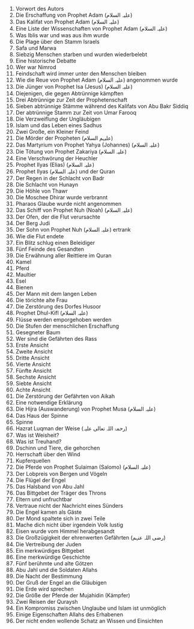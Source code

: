 1. Vorwort des Autors
2. Die Erschaffung von Prophet Adam (علیہ السلام)
3. Das Kalifat von Prophet Adam (علیہ السلام)
4. Eine Liste der Wissenschaften von Prophet Adam (علیہ السلام)
5. Was Iblis war und was aus ihm wurde
6. Die Plage über den Stamm Israels
7. Safa und Marwa
8. Siebzig Menschen starben und wurden wiederbelebt
9. Eine historische Debatte
10. Wer war Nimrod
11. Feindschaft wird immer unter den Menschen bleiben
12. Wie die Reue von Prophet Adam (علیہ السلام) angenommen wurde
13. Die Jünger von Prophet Isa (Jesus) (علیہ السلام)
14. Diejenigen, die gegen Abtrünnige kämpften
15. Drei Abtrünnige zur Zeit der Prophetenschaft
16. Sieben abtrünnige Stämme während des Kalifats von Abu Bakr Siddiq
17. Der abtrünnige Stamm zur Zeit von Umar Farooq
18. Die Verzweiflung der Ungläubigen
19. Islam und das Leben eines Sadhus
20. Zwei Große, ein Kleiner Feind
21. Die Mörder der Propheten (علیہم السلام)
22. Das Martyrium von Prophet Yahya (Johannes) (علیہ السلام)
23. Die Tötung von Prophet Zakariya (علیہ السلام)
24. Eine Verschwörung der Heuchler
25. Prophet Ilyas (Elias) (علیہ السلام)
26. Prophet Ilyas (علیہ السلام) und der Quran
27. Der Regen in der Schlacht von Badr
28. Die Schlacht von Hunayn
29. Die Höhle von Thawr
30. Die Moschee Dhirar wurde verbrannt
31. Pharaos Glaube wurde nicht angenommen
32. Das Schiff von Prophet Nuh (Noah) (علیہ السلام)
33. Der Ofen, der die Flut verursachte
34. Der Berg Judi
35. Der Sohn von Prophet Nuh (علیہ السلام) ertrank
36. Wie die Flut endete
37. Ein Blitz schlug einen Beleidiger
38. Fünf Feinde des Gesandten
39. Die Erwähnung aller Reittiere im Quran
40. Kamel
41. Pferd
42. Maultier
43. Esel
44. Bienen
45. Der Mann mit dem langen Leben
46. Die törichte alte Frau
47. Die Zerstörung des Dorfes Husoor
48. Prophet Dhul-Kifl (علیہ السلام)
49. Flüsse werden emporgehoben werden
50. Die Stufen der menschlichen Erschaffung
51. Gesegneter Baum
52. Wer sind die Gefährten des Rass
53. Erste Ansicht
54. Zweite Ansicht
55. Dritte Ansicht
56. Vierte Ansicht
57. Fünfte Ansicht
58. Sechste Ansicht
59. Siebte Ansicht
60. Achte Ansicht
61. Die Zerstörung der Gefährten von Aikah
62. Eine notwendige Erklärung
63. Die Hijra (Auswanderung) von Prophet Musa (علیہ السلام)
64. Das Haus der Spinne
65. Spinne
66. Hazrat Luqman der Weise (رحمۃ اللہ تعالی علیہ)
67. Was ist Weisheit?
68. Was ist Treuhand?
69. Dschinn und Tiere, die gehorchen
70. Herrschaft über den Wind
71. Kupferquellen
72. Die Pferde von Prophet Sulaiman (Salomo) (علیہ السلام)
73. Der Lobpreis von Bergen und Vögeln
74. Die Flügel der Engel
75. Das Halsband von Abu Jahl
76. Das Bittgebet der Träger des Throns
77. Eltern und unfruchtbar
78. Vertraue nicht der Nachricht eines Sünders
79. Die Engel kamen als Gäste
80. Der Mond spaltete sich in zwei Teile
81. Mache dich nicht über irgendein Volk lustig
82. Eisen wurde vom Himmel herabgesandt
83. Die Großzügigkeit der ehrenwerten Gefährten (رضی اللہ عنہم)
84. Die Vertreibung der Juden
85. Ein merkwürdiges Bittgebet
86. Eine merkwürdige Geschichte
87. Fünf berühmte und alte Götzen
88. Abu Jahl und die Soldaten Allahs
89. Die Nacht der Bestimmung
90. Der Gruß der Engel an die Gläubigen
91. Die Erde wird sprechen
92. Die Größe der Pferde der Mujahidin (Kämpfer)
93. Zwei Reisen der Quraysh
94. Ein Kompromiss zwischen Unglaube und Islam ist unmöglich
95. Einige Eigenschaften Allahs des Erhabenen
96. Der nicht enden wollende Schatz an Wissen und Einsichten